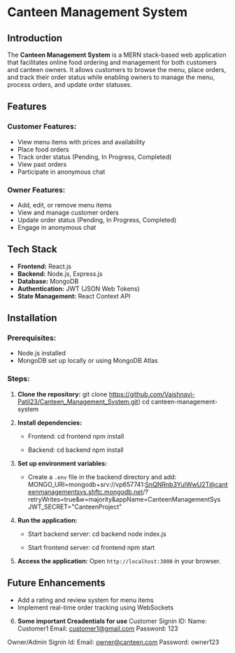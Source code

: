 # Canteen Management System

## Introduction

The **Canteen Management System** is a MERN stack-based web application that facilitates online food ordering and management for both customers and canteen owners. It allows customers to browse the menu, place orders, and track their order status while enabling owners to manage the menu, process orders, and update order statuses.

## Features

### Customer Features:

- View menu items with prices and availability
- Place food orders
- Track order status (Pending, In Progress, Completed)
- View past orders
- Participate in anonymous chat

### Owner Features:

- Add, edit, or remove menu items
- View and manage customer orders
- Update order status (Pending, In Progress, Completed)
- Engage in anonymous chat

## Tech Stack

- **Frontend:** React.js
- **Backend:** Node.js, Express.js
- **Database:** MongoDB
- **Authentication:** JWT (JSON Web Tokens)
- **State Management:** React Context API

## Installation

### Prerequisites:

- Node.js installed
- MongoDB set up locally or using MongoDB Atlas

### Steps:

1. **Clone the repository:**
   git clone https://github.com/Vaishnavi-Patil23/Canteen_Management_System.git)
   cd canteen-management-system

2. **Install dependencies:**
   - Frontend:
     cd frontend
     npm install

   - Backend:
     cd backend
     npm install

3. **Set up environment variables:**
   - Create a `.env` file in the backend directory and add:
     MONGO_URI=mongodb+srv://vp657741:SnQNRnb3YuIWwU2T@canteenmanagementsys.shftc.mongodb.net/?retryWrites=true&w=majority&appName=CanteenManagementSys
     JWT_SECRET="CanteenProject"

4. **Run the application:**
   - Start backend server:
     cd backend
     node index.js

   - Start frontend server:
     cd frontend
     npm start

5. **Access the application:**
   Open `http://localhost:3000` in your browser.

## Future Enhancements

- Add a rating and review system for menu items
- Implement real-time order tracking using WebSockets

6. **Some important Creadentials for use**
  Customer Signin ID:
  Name: Customer1
  Email: customer1@gmail.com
  Password: 123
  
  Owner/Admin Signin Id:
  Email: owner@canteen.com
  Password: owner123
